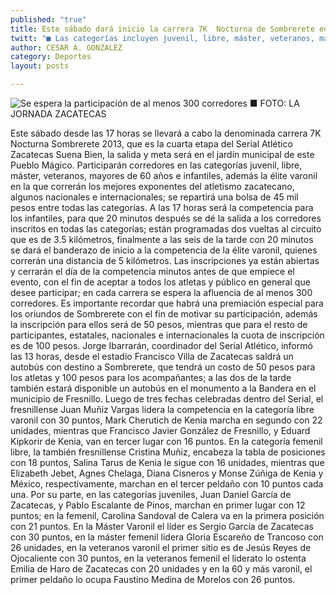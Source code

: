 ```yaml
---
published: "true"
title: Este sábado dará inicio la carrera 7K  Nocturna de Sombrerete edición 2013
twitt: "■ Las categorías incluyen juvenil, libre, máster, veteranos, mayores de 60 años e infantiles "
author: CESAR A. GONZALEZ
category: Deportes
layout: posts

---
```


![Se espera la participación de al menos 300 corredores 
■ FOTO: LA JORNADA ZACATECAS](http://i.imgur.com/aPGEvptm.jpg)

Este sábado desde las 17 horas se llevará a cabo la denominada carrera 7K Nocturna Sombrerete 2013, que es la cuarta etapa del Serial Atlético Zacatecas Suena Bien, la salida y meta será en el jardín municipal de este Pueblo Mágico.
Participarán corredores en las categorías juvenil, libre, máster, veteranos, mayores de 60 años e infantiles, además la élite varonil en la que correrán los mejores exponentes del atletismo zacatecano, algunos nacionales e internacionales; se repartirá una bolsa de 45 mil pesos entre todas las categorías.
A las 17 horas será la competencia para los infantiles, para que 20 minutos después se dé la salida a los corredores inscritos en todas las categorías; están programadas dos vueltas al circuito que es de 3.5 kilómetros, finalmente a las seis de la tarde con 20 minutos se dará el banderazo de inicio a la competencia de la élite varonil, quienes correrán una distancia de 5 kilómetros.
Las inscripciones ya están abiertas y cerrarán el día de la competencia minutos antes de que empiece el evento, con el fin de aceptar a todos los atletas y público en general que desee participar; en cada carrera se espera la afluencia de al menos 300 corredores.
Es importante recordar que habrá una premiación especial para los oriundos de Sombrerete con el fin de motivar su participación, además la inscripción para ellos será de 50 pesos, mientras que para el resto de participantes, estatales, nacionales e internacionales la cuota de inscripción es de 100 pesos.
Jorge Ibarrarán, coordinador del Serial Atlético, informó las 13 horas, desde el estadio Francisco Villa de Zacatecas saldrá un autobús con destino a Sombrerete, que tendrá un costo de 50 pesos para los atletas y 100 pesos para los acompañantes; a las dos de la tarde también estará disponible un autobús en el monumento a la Bandera en el municipio de Fresnillo.
Luego de tres fechas celebradas dentro del Serial, el fresnillense Juan Muñiz Vargas lidera la competencia en la categoría libre varonil con 30 puntos, Mark Cherutich de Kenia marcha en segundo con 22 unidades, mientras que Francisco Javier González de Fresnillo, y Eduard Kipkorir de Kenia, van en tercer lugar con 16 puntos.
En la categoría femenil libre, la también fresnillense Cristina Muñiz, encabeza la tabla de posiciones con 18 puntos, Salina Tarus de Kenia le sigue con 16 unidades, mientras que Elizabeth Jebet, Agnes Chelaga, Diana Cisneros y Monse Zúñiga de Kenia y México, respectivamente, marchan en el tercer peldaño con 10 puntos cada una.
Por su parte, en las categorías juveniles, Juan Daniel García de Zacatecas, y Pablo Escalante de Pinos, marchan en primer lugar con 12 puntos; en la femenil, Carolina Sandoval de Calera va en la primera posición con 21 puntos.
En la Máster Varonil el líder es Sergio García de Zacatecas con 30 puntos, en la máster femenil lidera Gloria Escareño de Trancoso con 26 unidades, en la veteranos varonil el primer sitio es de Jesús Reyes de Ojocaliente con 30 puntos, en la veteranos femenil el liderato lo ostenta Emilia de Haro de Zacatecas con 20 unidades y en la 60 y más varonil, el primer peldaño lo ocupa Faustino Medina de Morelos con 26 puntos.
